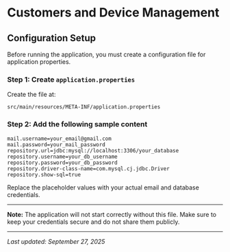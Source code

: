 # Customers and Device Management

## Configuration Setup

Before running the application, you must create a configuration file for application properties.

### Step 1: Create `application.properties`

Create the file at:

```
src/main/resources/META-INF/application.properties
```

### Step 2: Add the following sample content

```
mail.username=your_email@gmail.com
mail.password=your_mail_password
repository.url=jdbc:mysql://localhost:3306/your_database
repository.username=your_db_username
repository.password=your_db_password
repository.driver-class-name=com.mysql.cj.jdbc.Driver
repository.show-sql=true
```

Replace the placeholder values with your actual email and database credentials.

---

**Note:** The application will not start correctly without this file. Make sure to keep your credentials secure and do not share them publicly.

---

_Last updated: September 27, 2025_

